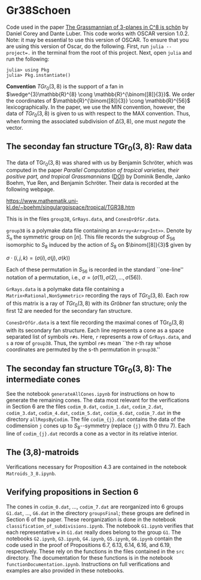 # Gr38Schoen
Code used in the paper <a href="https://doi.org/10.5802/alco.302"> The Grassmannian of 3-planes in C^8 is sch&#246;n</a> by Daniel Corey and Dante Luber. This code works with OSCAR version 1.0.2. Note: it may be essential to use this version of OSCAR. To ensure that you are using this version of Oscar, do the following. First, run `julia --project=.` in the terminal from the root of this project. Next, open `julia` and run the following:

```
julia> using Pkg
julia> Pkg.instantiate()
```

**Convention** $TGr_{0}(3,8)$ is the support of a fan in $\wedge^{3}\mathbb{R}^{8} \cong \mathbb{R}^{\binom{[8]}{3}}$. We order the coordinates of $\mathbb{R}^{\binom{[8]}{3}} \cong \mathbb{R}^{56}$ lexicographically.  In the paper, we use the MIN convention, however, the data of $TGr_{0}(3,8)$ is given to us with respect to the MAX convention. Thus, when forming the associated subdivision of $\Delta(3,8)$, one must *negate* the vector. 

## The seconday fan structure $\mathsf{TGr}_{0}(3,8)$: Raw data

The data of $\mathsf{TGr}_{0}(3,8)$ was shared with us by Benjamin Schr&#246;ter, which was computed in the paper *Parallel Computation of tropical varieties, their positive part, and tropical Grassmannians* (<a href="https://doi.org/10.1016/j.jsc.2023.102224">DOI</a>) by Dominik Bendle, Janko Boehm, Yue Ren, and Benjamin Schr&#246;ter. Their data is recorded at the following webpage.

https://www.mathematik.uni-kl.de/~boehm/singulargpispace/tropical/TGR38.htm


This is in the files `group38`, `GrRays.data`, and `ConesDrOfGr.data`. 


`group38` is a polymake data file containing an `Array<Array<Int>>`. Denote by $S_{n}$ the symmetric group on $[n]$.  This file records the subgroup of $S_{56}$  isomorphic to  $S_8$ induced by the action of $S_8$ on $\binom{[8]}{3}$ given by

$\sigma \cdot (i,j,k ) = (\sigma(i),\sigma(j),\sigma(k))$

Each of these permutation in $S_{56}$ is recorded in the standard ``one-line'' notation of a permutation, i.e., $\sigma = (\sigma(1), \sigma(2), \ldots, \sigma(56))$.

`GrRays.data` is a polymake data file containing a `Matrix<Rational,NonSymmetric>` recording the rays of $TGr_{0}(3,8)$. Each row of this matrix is a ray of $TGr_{0}(3,8)$ with its *Gr&#246;bner* fan structure; only the first 12 are needed for the secondary fan structure. 

`ConesDrOfGr.data` is a text file recording the maximal cones of $\mathsf{TGr}_{0}(3,8)$ with its secondary fan structure. Each line represents a cone as a space separated list of symbols `r#s`. Here, `r` represents a row of `GrRays.data`, and `s` a row of `group38`. Thus, the symbol `r#s` mean ``the r-th ray whose coordinates are permuted by the s-th permutation in `group38`.'' 

## The seconday fan structure $\mathsf{TGr}_{0}(3,8)$: The intermediate cones
See the notebook `generateAllCones.ipynb` for instructions on how to generate the remaining cones. The data most relevant for the verifications in Section 6 are the files `codim_0.dat`, `codim_1.dat`, `codim_2.dat`, `codim_3.dat`, `codim_4.dat`, `codim_5.dat`, `codim_6.dat`, `codim_7.dat` in the directory `allRepsByCodim`. The file `codim_{j}.dat` contains the data of the codimension `j` cones up to $S_8$--symmetry (replace `{j}` with 0 thru 7). Each line of `codim_{j}.dat` records a cone as a vector in its relative interior. 

## The (3,8)-matroids
Verifications necessary for Proposition 4.3 are contained in the notebook `Matroids_3_8.ipynb`. 

## Verifying propositions in Section 6

The cones in `codim_0.dat`, ..., `codim_7.dat` are reorganized into 6 groups `G1.dat`, ..., `G6.dat`  in the directory `groupsFinal`; these groups are defined in Section 6 of the paper. These reorganization is done in the notebook `classification_of_subdivisions.ipynb`.  The notebook `G1.ipynb` verifies that each representative `w` in `G1.dat`  really does belong to the group `G1`. The notebooks `G2.ipynb`, `G3.ipynb`, `G4.ipynb`, ```G5.ipynb```, `G6.ipynb` contain the code used in the proof of Propositions 6.7, 6.13, 6.14, 6.16, and 6.19, respectively. These rely on the functions in the files contained in the `src` directory. The documentation for these functions is in the notebook `functionDocumentation.ipynb`. Instructions on full verifications and examples are also provided in these notebooks. 



